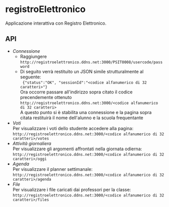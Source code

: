 # registroElettronico
Applicazione interattiva con Registro Elettronico.

## API

* *Connessione*
  * Raggiungere `http://registroelettronico.ddns.net:3000/PSIT0008/usercode/password`
  * Di seguito verrà restituito un JSON simile strutturalmente al seguente:<br />
    ` {"status":"OK", "sessionId":"<codice alfanumerico di 32 caratteri>"}` <br />
    Ora occorre passare all'indirizzo sopra citato il codice precendemente ottenuto<br />
    `http://registroelettronico.ddns.net:3000/<codice alfanumerico di 32 caratteri>`<br />
    A questo punto si è stabilita una connessione e la pagina sopra citata restituirà il nome dell'alunno e la scuola frequentante
* *Voti*<br />
  Per visualizzare i voti dello studente accedere alla pagina:<br />
  `http://registroelettronico.ddns.net:3000/<codice alfanumerico di 32 caratteri>/votes`
* *Attività giornaliera*<br />
	Per visualizzare gli argomenti affrontati nella giornata odierna:<br />
  `http://registroelettronico.ddns.net:3000/<codice alfanumerico di 32 caratteri>/oggi`
* *Agenda*<br />
  Per visualizzare il planner settimanale:<br />
  `http://registroelettronico.ddns.net:3000/<codice alfanumerico di 32 caratteri>/agenda`
* *File*<br />
  Per visualizzare i file caricati dai professori per la classe:<br />
  `http://registroelettronico.ddns.net:3000/<codice alfanumerico di 32 caratteri>/files`
